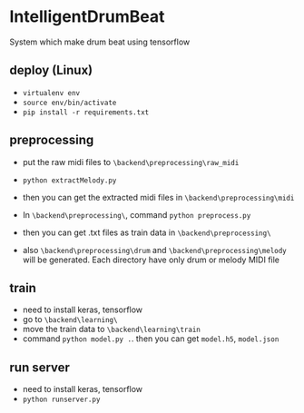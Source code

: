 # IntelligentDrumBeat
System which make drum beat using tensorflow

## deploy (Linux)
- `virtualenv env`
- `source env/bin/activate`
- `pip install -r requirements.txt`

## preprocessing
- put the raw midi files to `\backend\preprocessing\raw_midi` 
- `python extractMelody.py`
- then you can get the extracted midi files in `\backend\preprocessing\midi`

- In `\backend\preprocessing\`, command `python preprocess.py`
- then you can get .txt files as train data in `\backend\preprocessing\`
- also `\backend\preprocessing\drum` and `\backend\preprocessing\melody` will be generated. Each directory have only drum or melody MIDI file

## train
- need to install keras, tensorflow
- go to `\backend\learning\`
- move the train data to `\backend\learning\train`
- command `python model.py .`. then you can get `model.h5`, `model.json`

## run server
- need to install keras, tensorflow
- `python runserver.py`
